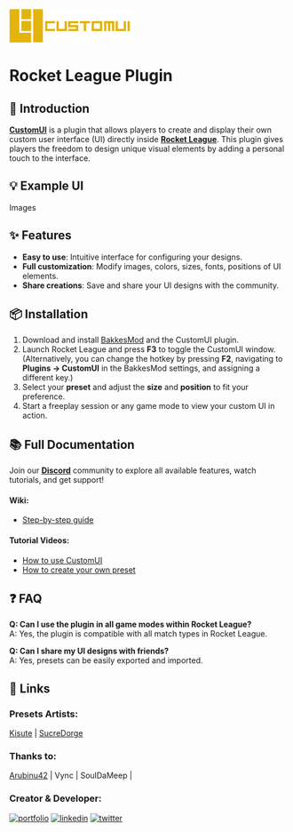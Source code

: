 ![CustomUI Logo](src/LogoTextCustomUI.png)

# Rocket League Plugin

## 🚀 Introduction  
[**CustomUI**](#) is a plugin that allows players to create and display their own custom user interface (UI) directly inside [**Rocket League**](https://www.rocketleague.com/fr). This plugin gives players the freedom to design unique visual elements by adding a personal touch to the interface.

## 💡 Example UI 

Images

## ✨ Features  
- **Easy to use**: Intuitive interface for configuring your designs.  
- **Full customization**: Modify images, colors, sizes, fonts, positions of UI elements.
- **Share creations**: Save and share your UI designs with the community.  

## 📦 Installation  

1. Download and install [BakkesMod](https://bakkesmod.com/) and the CustomUI plugin.
2. Launch Rocket League and press **F3** to toggle the CustomUI window. (Alternatively, you can change the hotkey by pressing **F2**, navigating to **Plugins → CustomUI** in the BakkesMod settings, and assigning a different key.)
3. Select your **preset** and adjust the **size** and **position** to fit your preference.
4. Start a freeplay session or any game mode to view your custom UI in action.

## 📚 Full Documentation  
Join our [**Discord**](https://discord.gg/NQ8Qw4Mw2w) community to explore all available features, watch tutorials, and get support!

#### Wiki:
- [Step-by-step guide](https://github.com/Joucaz/CustomUI/wiki/CustomUI-Tutorial)

#### Tutorial Videos:
- [How to use CustomUI](#)  
- [How to create your own preset](#)

## ❓ FAQ  
**Q: Can I use the plugin in all game modes within Rocket League?**  
A: Yes, the plugin is compatible with all match types in Rocket League. 

**Q: Can I share my UI designs with friends?**  
A: Yes, presets can be easily exported and imported.  

## 🔗 Links

### Presets Artists:
[Kisute](https://x.com/Kisute3) | [SucreDorge](https://x.com/SucreDorgePSD)

### Thanks to:
[Arubinu42](https://twitch.tv/Arubinu42) | Vync | SoulDaMeep |

### Creator & Developer:
[![portfolio](https://img.shields.io/badge/my_portfolio-000?style=for-the-badge&logo=ko-fi&logoColor=white)](https://joudcazeaux.fr)
[![linkedin](https://img.shields.io/badge/linkedin-0A66C2?style=for-the-badge&logo=linkedin&logoColor=white)](https://www.linkedin.com/in/joudcazeaux/)
[![twitter](https://img.shields.io/badge/twitter-1DA1F2?style=for-the-badge&logo=twitter&logoColor=white)](https://twitter.com/JoucazJC)
